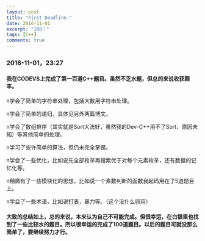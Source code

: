 ```yaml
---
layout: post
title: "First Deadline."
date: 2016-11-01
excerpt: "100！"
tags: [C++]
comments: true
---
```


### 2016-11-01，23:27

#### 我在CODEVS上完成了第一百道C++题目。虽然不乏水题，但总的来说收获颇丰。

n学会了简单的字符串处理，包括大数用字符串处理。

n学会了简单的递归，具体见另外两篇博文。

n学会了数组排序（其实就是Sort大法好，虽然我的Dev-C++用不了Sort，原因未知）等其他简单的处理。

n学习了些许简单的算法，但仍未完全掌握。

n学会了一些优化，比如说先全部枚举再搜索优于对每个元素枚举，还有数据的记忆化等。

n稍微有了一些模块化的思想，比如说一个素数判断的函数我起码用在了5道题目上。

n学会了一些术语，比如说打表，暴力等。（这个没什么卵用）

#### 大致的总结如上，总的来说，本来认为自己不可能完成。但很幸运，在白银里也找到了一些比较水的题目。所以很幸运的完成了100道题目。以后的题目可就没那么简单了，要继续努力才行。